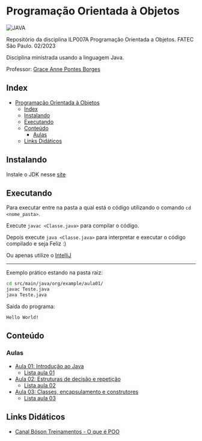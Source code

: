 # Programação Orientada à Objetos

![JAVA](https://img.shields.io/badge/Java-ED8B00?style=for-the-badge&logo=java&logoColor=white)

Repositório da disciplina ILP007A Programação Orientada a Objetos. FATEC São Paulo. 02/2023

Disciplina ministrada usando a linguagem Java.

Professor: [Grace Anne Pontes Borges](https://www.escavador.com/sobre/6454590/grace-anne-pontes-borges)

## Index

- [Programação Orientada à Objetos](#programação-orientada-à-objetos)
  - [Index](#index)
  - [Instalando](#instalando)
  - [Executando](#executando)
  - [Conteúdo](#conteúdo)
    - [Aulas](#aulas)
  - [Links Didáticos](#links-didáticos)

## Instalando

Instale o JDK nesse [site](https://www.oracle.com/br/java/technologies/downloads/)

## Executando

Para executar entre na pasta a qual está o código utilizando o comando `cd <nome_pasta>`.

Execute `javac <Classe.java>` para compilar o código.

Depois execute `java <Classe.java>` para interpretar e executar o código compilado e seja Feliz :)

Ou apenas utilize o [IntelliJ](https://www.jetbrains.com/pt-br/idea/download/?section=linux)

---
Exemplo prático estando na pasta raiz:

```bash
cd src/main/java/org/example/aula01/
javac Teste.java
java Teste.java
```

Saida do programa:

```text
Hello World!
```

## Conteúdo

### Aulas

- [Aula 01: Introdução ao Java](/src/main/java/org/example/aula01)
  - [Lista aula 01](/src/main/java/org/example/aula01/Atv1)
- [Aula 02: Estruturas de decisão e repetição](/src/main/java/org/example/aula02/)
  - [Lista aula 02](/src/main/java/org/example/aula02/Atv2/)
- [Aula 03: Classes, encapsulamento e construtores](/src/main/java/org/example/aula03/)
  - [Lista aula 03](/src/main/java/org/example/aula03/Atv3/)

## Links Didáticos

- [Canal Bóson Treinamentos - O que é POO](https://www.youtube.com/watch?v=dG7LlYne2VA)
